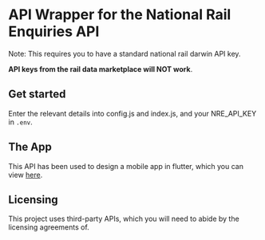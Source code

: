 # API Wrapper for the National Rail Enquiries API

Note: This requires you to have a standard national rail darwin API key.

**API keys from the rail data marketplace will NOT work**.

## Get started

Enter the relevant details into config.js and index.js, and your NRE_API_KEY in `.env`.

## The App

This API has been used to design a mobile app in flutter, which you can view [here](https://github.com/infinitelyjames/uklivetrains_public).

## Licensing

This project uses third-party APIs, which you will need to abide by the licensing agreements of.
